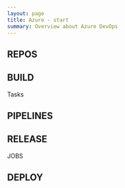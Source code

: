 ```yaml
---
layout: page
title: Azure - start
summary: Overview about Azure DevOps
---
```


## REPOS

## BUILD

Tasks

## PIPELINES

## RELEASE

JOBS



## DEPLOY
